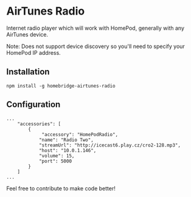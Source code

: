 # AirTunes Radio

Internet radio player which will work with HomePod, generally with any AirTunes device.

Note: Does not support device discovery so you'll need to specify your HomePod IP address.

## Installation

```npm install -g homebridge-airtunes-radio```

## Configuration

``` 
...
    "accessories": [
        {
             "accessory": "HomePodRadio",
            "name": "Radio Two",
            "streamUrl": "http://icecast6.play.cz/cro2-128.mp3",
            "host": "10.0.1.146",
            "volume": 15,
            "port": 5000
        }
    ]
...
```

Feel free to contribute to make code better!
